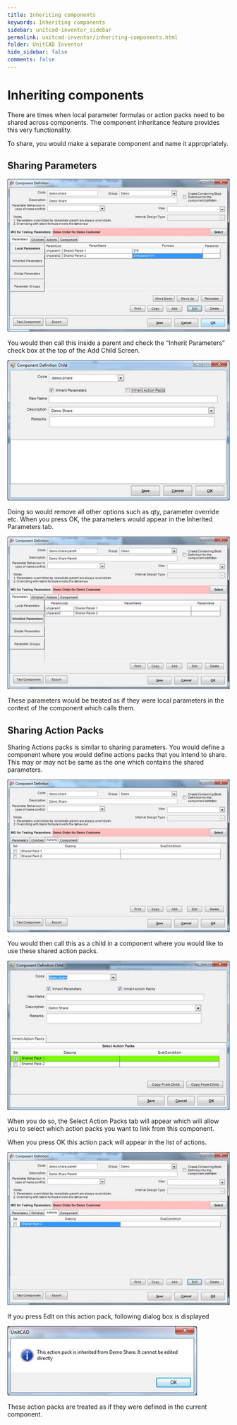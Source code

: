 ```yaml
---
title: Inheriting components
keywords: Inheriting components
sidebar: unitcad-inventor_sidebar
permalink: unitcad-inventor/inheriting-components.html
folder: UnitCAD Inventor
hide_sidebar: false
comments: false
---
```

# Inheriting components

There are times when local parameter formulas or action packs need to be shared across components.  The component inheritance feature provides this very functionality.

To share, you would make a separate component and name it appropriately.

## Sharing Parameters

![](/images/sharing-para.jpg)

You would then call this inside a parent and check the “Inherit Parameters” check box at the top of the Add Child Screen.

![](/images/inherit-para-child.jpg)

Doing so would remove all other options such as qty, parameter override etc. When you press OK, the parameters would appear in the Inherited Parameters tab.

![](/images/sharing-component-definition.jpg)

These parameters would be treated as if they were local parameters in the context of the component which calls them.

## Sharing Action Packs

Sharing Actions packs is similar to sharing parameters. You would define a component where you would define actions packs that you intend to share. This may or may not be same as the one which contains the shared parameters.

![](/images/sharing-action-component-definition.jpg)

You would then call this as a child in a component where you would like to use these shared action packs.

![](/images/sharing-action-component-definition-child.jpg)

When you do so, the Select Action Packs tab will appear which will allow you to select which action packs you want to link from this component.

When you press OK this action pack will appear in the list of actions.

![](/images/sharing-action-component-definition-child-edit.jpg)

If you press Edit on this action pack, following dialog box is displayed

![](/images/sharing-action-component-unitcad.jpg)

These action packs are treated as if they were defined in the current component.
